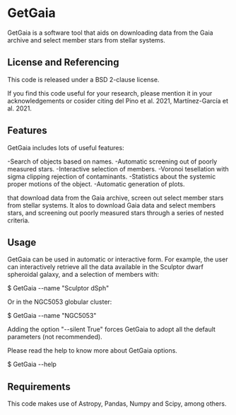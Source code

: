 # GetGaia
GetGaia is a software tool that aids on downloading data from the Gaia archive and select member stars from stellar systems.

## License and Referencing
This code is released under a BSD 2-clause license.

If you find this code useful for your research, please mention it in your acknowledgements or cosider citing del Pino et al. 2021, Martínez-García et al. 2021.

## Features

GetGaia includes lots of useful features:

-Search of objects based on names.
-Automatic screening out of poorly measured stars.
-Interactive selection of members.
-Voronoi tesellation with sigma clipping rejection of contaminants.
-Statistics about the systemic proper motions of the object.
-Automatic generation of plots.

that download data from the Gaia archive, screen out select member stars from stellar systems. It alos  to download Gaia data and select members stars, and screening out poorly measured stars through a series of nested criteria.

## Usage

GetGaia can be used in automatic or interactive form. For example, the user can interactively retrieve all the data available in the Sculptor dwarf spheroidal galaxy, and a selection of members with:

$ GetGaia --name "Sculptor dSph"

Or in the NGC5053 globular cluster:

$ GetGaia --name "NGC5053"

Adding the option "--silent True" forces GetGaia to adopt all the default parameters (not recommended).

Please read the help to know more about GetGaia options.

$ GetGaia --help

## Requirements

This code makes use of Astropy, Pandas, Numpy and Scipy, among others.
